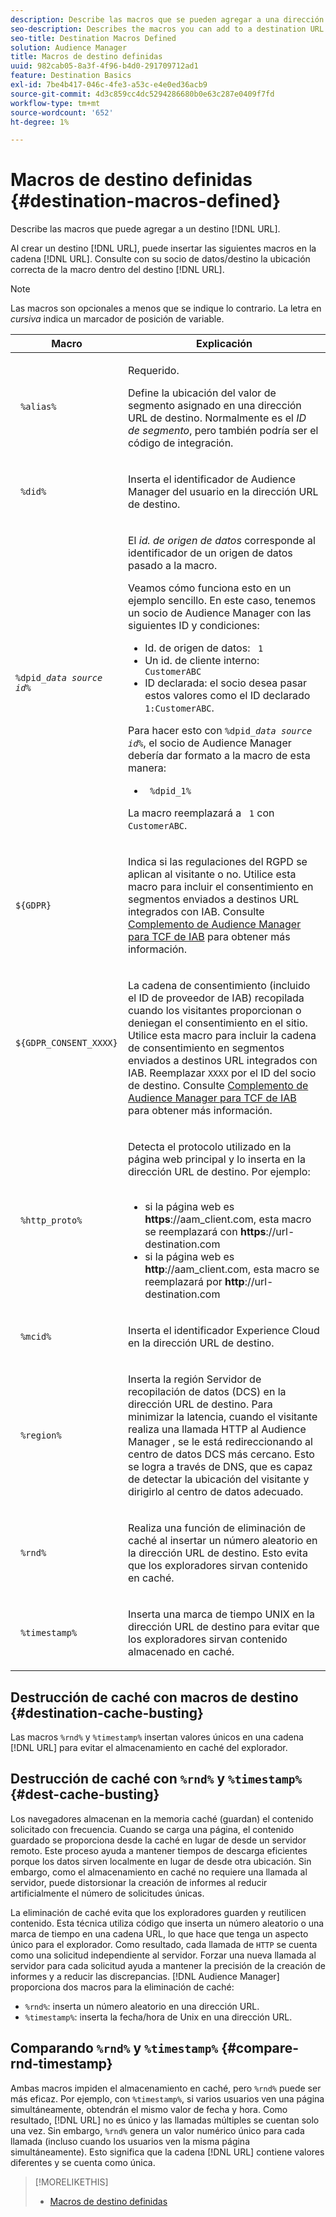 ```yaml
---
description: Describe las macros que se pueden agregar a una dirección URL de destino.
seo-description: Describes the macros you can add to a destination URL.
seo-title: Destination Macros Defined
solution: Audience Manager
title: Macros de destino definidas
uuid: 982cab05-8a3f-4f96-b4d0-291709712ad1
feature: Destination Basics
exl-id: 7be4b417-046c-4fe3-a53c-e4e0ed36acb9
source-git-commit: 4d3c859cc4dc5294286680b0e63c287e0409f7fd
workflow-type: tm+mt
source-wordcount: '652'
ht-degree: 1%

---
```


# Macros de destino definidas {#destination-macros-defined}

Describe las macros que puede agregar a un destino [!DNL URL].

<!-- destination-macros.xml -->

Al crear un destino [!DNL URL], puede insertar las siguientes macros en la cadena [!DNL URL]. Consulte con su socio de datos/destino la ubicación correcta de la macro dentro del destino [!DNL URL].

>[!NOTE]
>
>Las macros son opcionales a menos que se indique lo contrario. La letra en *cursiva* indica un marcador de posición de variable.

<table id="table_2C532EFB9DAE41B08714753EBD7DFB05"> 
 <thead> 
  <tr> 
   <th colname="col1" class="entry"> Macro </th> 
   <th colname="col2" class="entry"> Explicación </th> 
  </tr> 
 </thead>
 <tbody> 
  <tr> 
   <td colname="col1"> <p> <code> %alias%</code> </p> </td> 
   <td colname="col2"> <p>Requerido. </p> <p>Define la ubicación del valor de segmento asignado en una dirección URL de destino. Normalmente es el <i>ID de segmento</i>, pero también podría ser el código de integración. </p> </td> 
  </tr> 
  <tr> 
   <td colname="col1"> <p> <code> %did%</code> </p> </td> 
   <td colname="col2"> <p>Inserta el identificador </span> de Audience Manager <span class="keyword"> del usuario en la dirección URL de destino. </p> </td> 
  </tr> 
  <tr> 
   <td colname="col1"> <p> <code>%dpid_<i>data source id</i>%</code> </p> </td> 
   <td colname="col2"> <p>El <i>id. de origen de datos</i> corresponde al identificador de un origen de datos pasado a la macro. </p> <p>Veamos cómo funciona esto en un ejemplo sencillo. En este caso, tenemos un socio de Audience Manager <span class="keyword"> </span> con las siguientes ID y condiciones: </p> 
    <ul id="ul_697508B437EB4090B121AFA5D519AFBE"> 
     <li id="li_32D9F72A7D1543A892DC7E1529E98A96">Id. de origen de datos: <code> 1</code> </li> 
     <li id="li_099F5B63D2244B5AADA9B26CB6152E6B">Un id. de cliente interno: <code> CustomerABC</code> </li> 
     <li id="li_0D9FE501C16444DDB388C8E934E5A8C6">ID declarada: el socio desea pasar estos valores como el ID declarado <code> 1:CustomerABC</code>. </li> 
    </ul> <p>Para hacer esto con <code>%dpid_<i>data source id</i>%</code>, el socio de Audience Manager <span class="keyword"> </span> debería dar formato a la macro de esta manera: </p> 
    <ul class="simplelist"> 
     <li> <code> %dpid_1%</code> </li> 
    </ul> <p>La macro reemplazará a <code> 1</code> con <code> CustomerABC</code>. </p> </td> 
  </tr> 
  <tr>
    <td><p><code>${GDPR}</code></p></td>
    <td><p>Indica si las regulaciones del RGPD se aplican al visitante o no. Utilice esta macro para incluir el consentimiento en segmentos enviados a destinos URL integrados con IAB. Consulte <a href="../../overview/data-security-and-privacy/aam-iab-plugin.md">Complemento de Audience Manager para TCF de IAB</a> para obtener más información.</p></td>
  </tr>
   <tr>
    <td><code>${GDPR_CONSENT_XXXX}</code></p></td>
    <td><p>La cadena de consentimiento (incluido el ID de proveedor de IAB) recopilada cuando los visitantes proporcionan o deniegan el consentimiento en el sitio. Utilice esta macro para incluir la cadena de consentimiento en segmentos enviados a destinos URL integrados con IAB. Reemplazar <code>XXXX</code> por el ID del socio de destino. Consulte <a href="../../overview/data-security-and-privacy/aam-iab-plugin.md">Complemento de Audience Manager para TCF de IAB</a> para obtener más información. </p></td>
  </tr>
  <tr> 
   <td colname="col1"> <p><code> %http_proto%</code> </p> </td> 
   <td colname="col2"> <p>Detecta el protocolo utilizado en la página web principal y lo inserta en la dirección URL de destino. Por ejemplo:
     <br> 
     <ul id="ul_026F56EC46E94D9EB1153557C0F65325"> 
      <li id="li_B41EF140CC274CB68FE7213DD8B908C0">si la página web es <b>https</b>://aam_client.com, esta macro se reemplazará con <b>https</b>://url-destination.com </li> 
      <li id="li_BDCD6EA69B004A92BA6981952341BD77">si la página web es <b>http</b>://aam_client.com, esta macro se reemplazará por <b>http</b>://url-destination.com </li> 
     </ul> </p> </td> 
  </tr> 
  <tr> 
   <td colname="col1"> <p><code> %mcid%</code> </p> </td> 
   <td colname="col2"> <p>Inserta el identificador <span class="keyword"> Experience Cloud</span> en la dirección URL de destino. </p> </td> 
  </tr> 
  <tr> 
   <td colname="col1"> <p><code> %region%</code> </p> </td> 
   <td colname="col2"> <p>Inserta la región <span class="wintitle"> Servidor de recopilación de datos (DCS)</span> en la dirección URL de destino. Para minimizar la latencia, cuando el visitante realiza una llamada HTTP al Audience Manager <span class="keyword"></span>, se le está redireccionando al centro de datos <span class="wintitle"> DCS</span> más cercano. Esto se logra a través de DNS, que es capaz de detectar la ubicación del visitante y dirigirlo al centro de datos adecuado. </p> </td> 
  </tr> 
  <tr> 
   <td colname="col1"> <p> <code> %rnd%</code> </p> </td> 
   <td colname="col2"> <p>Realiza una función de eliminación de caché al insertar un número aleatorio en la dirección URL de destino. Esto evita que los exploradores sirvan contenido en caché. </p> </td> 
  </tr> 
  <tr> 
   <td colname="col1"> <p> <code> %timestamp%</code> </p> </td> 
   <td colname="col2"> <p>Inserta una marca de tiempo UNIX en la dirección URL de destino para evitar que los exploradores sirvan contenido almacenado en caché. </p> </td> 
  </tr> 
 </tbody> 
</table>

## Destrucción de caché con macros de destino {#destination-cache-busting}

Las macros `%rnd%` y `%timestamp%` insertan valores únicos en una cadena [!DNL URL] para evitar el almacenamiento en caché del explorador.

## Destrucción de caché con `%rnd%` y `%timestamp%` {#dest-cache-busting}

<!-- c_dest_cache_busting.xml -->

Los navegadores almacenan en la memoria caché (guardan) el contenido solicitado con frecuencia. Cuando se carga una página, el contenido guardado se proporciona desde la caché en lugar de desde un servidor remoto. Este proceso ayuda a mantener tiempos de descarga eficientes porque los datos sirven localmente en lugar de desde otra ubicación. Sin embargo, como el almacenamiento en caché no requiere una llamada al servidor, puede distorsionar la creación de informes al reducir artificialmente el número de solicitudes únicas.

La eliminación de caché evita que los exploradores guarden y reutilicen contenido. Esta técnica utiliza código que inserta un número aleatorio o una marca de tiempo en una cadena URL, lo que hace que tenga un aspecto único para el explorador. Como resultado, cada llamada de `HTTP` se cuenta como una solicitud independiente al servidor. Forzar una nueva llamada al servidor para cada solicitud ayuda a mantener la precisión de la creación de informes y a reducir las discrepancias. [!DNL Audience Manager] proporciona dos macros para la eliminación de caché:

* `%rnd%`: inserta un número aleatorio en una dirección URL.
* `%timestamp%`: inserta la fecha/hora de Unix en una dirección URL.

## Comparando `%rnd%` y `%timestamp%` {#compare-rnd-timestamp}

Ambas macros impiden el almacenamiento en caché, pero `%rnd%` puede ser más eficaz. Por ejemplo, con `%timestamp%`, si varios usuarios ven una página simultáneamente, obtendrán el mismo valor de fecha y hora. Como resultado, [!DNL URL] no es único y las llamadas múltiples se cuentan solo una vez. Sin embargo, `%rnd%` genera un valor numérico único para cada llamada (incluso cuando los usuarios ven la misma página simultáneamente). Esto significa que la cadena [!DNL URL] contiene valores diferentes y se cuenta como única.

>[!MORELIKETHIS]
>
>* [Macros de destino definidas](../../features/destinations/destination-macros.md#destination-macros-defined)
